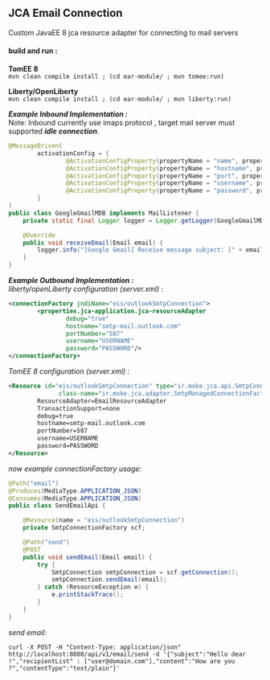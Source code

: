 ## JCA Email Connection 

Custom JavaEE 8 jca resource adapter for connecting to mail servers

#### build and run :     
**TomEE 8**     
`mvn clean compile install ; (cd ear-module/ ; mvn tomee:run)`

**Liberty/OpenLiberty**     
`mvn clean compile install ; (cd ear-module/ ; mvn liberty:run)`


***Example Inbound Implementation :***      
Note: Inbound currently use imaps protocol , target mail server must supported **_idle connection_**.
```java
@MessageDriven(
        activationConfig = {
                @ActivationConfigProperty(propertyName = "name", propertyValue = "Google Gmail"),
                @ActivationConfigProperty(propertyName = "hostname", propertyValue = "imap.gmail.com"),
                @ActivationConfigProperty(propertyName = "port", propertyValue = "993"),
                @ActivationConfigProperty(propertyName = "username", propertyValue = "USERNAME"),
                @ActivationConfigProperty(propertyName = "password", propertyValue = "PASSWORD")
        }
)
public class GoogleGmailMDB implements MailListener {
    private static final Logger logger = Logger.getLogger(GoogleGmailMDB.class.getName());

    @Override
    public void receiveEmail(Email email) {
        logger.info("[Google Gmail] Receive message subject: [" + email.getSubject() + "]");
    }
}
```

***Example Outbound Implementation :***    
_liberty/openLiberty configuration (server.xml) :_      
```xml
<connectionFactory jndiName="eis/outlookSmtpConnection">
        <properties.jca-application.jca-resourceAdapter
                debug="true"
                hostname="smtp-mail.outlook.com"
                portNumber="587"
                username="USERNAME"
                password="PASSWORD"/>
</connectionFactory>
```       
_TomEE 8 configuration (server.xml) :_
```xml
<Resource id="eis/outlookSmtpConnection" type="ir.moke.jca.api.SmtpConnectionFactory"
              class-name="ir.moke.jca.adapter.SmtpManagedConnectionFactory">
        ResourceAdapter=EmailResourceAdapter
        TransactionSupport=none
        debug=true
        hostname=smtp-mail.outlook.com
        portNumber=587
        username=USERNAME
        password=PASSWORD
</Resource>
```    
_now example connectionFactory usage:_    
```java
@Path("email")
@Produces(MediaType.APPLICATION_JSON)
@Consumes(MediaType.APPLICATION_JSON)
public class SendEmailApi {

    @Resource(name = "eis/outlookSmtpConnection")
    private SmtpConnectionFactory scf;

    @Path("send")
    @POST
    public void sendEmail(Email email) {
        try {
            SmtpConnection smtpConnection = scf.getConnection();
            smtpConnection.sendEmail(email);
        } catch (ResourceException e) {
            e.printStackTrace();
        }
    }
}
```     
_send email:_  
```shell script
curl -X POST -H "Content-Type: application/json" http://localhost:8080/api/v1/email/send -d '{"subject":"Hello dear !","recipientList" : ["user@domain.com"],"content":"How are you ?","contentType":"text/plain"}'
```  